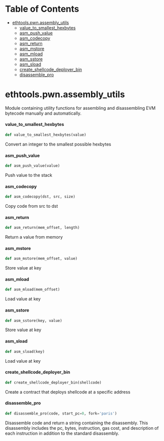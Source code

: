 # Table of Contents

* [ethtools.pwn.assembly\_utils](#ethtools.pwn.assembly_utils)
  * [value\_to\_smallest\_hexbytes](#ethtools.pwn.assembly_utils.value_to_smallest_hexbytes)
  * [asm\_push\_value](#ethtools.pwn.assembly_utils.asm_push_value)
  * [asm\_codecopy](#ethtools.pwn.assembly_utils.asm_codecopy)
  * [asm\_return](#ethtools.pwn.assembly_utils.asm_return)
  * [asm\_mstore](#ethtools.pwn.assembly_utils.asm_mstore)
  * [asm\_mload](#ethtools.pwn.assembly_utils.asm_mload)
  * [asm\_sstore](#ethtools.pwn.assembly_utils.asm_sstore)
  * [asm\_sload](#ethtools.pwn.assembly_utils.asm_sload)
  * [create\_shellcode\_deployer\_bin](#ethtools.pwn.assembly_utils.create_shellcode_deployer_bin)
  * [disassemble\_pro](#ethtools.pwn.assembly_utils.disassemble_pro)

<a id="ethtools.pwn.assembly_utils"></a>

# ethtools.pwn.assembly\_utils

Module containing utility functions for assembling and disassembling EVM bytecode manually
and automatically.

<a id="ethtools.pwn.assembly_utils.value_to_smallest_hexbytes"></a>

#### value\_to\_smallest\_hexbytes

```python
def value_to_smallest_hexbytes(value)
```

Convert an integer to the smallest possible hexbytes

<a id="ethtools.pwn.assembly_utils.asm_push_value"></a>

#### asm\_push\_value

```python
def asm_push_value(value)
```

Push value to the stack

<a id="ethtools.pwn.assembly_utils.asm_codecopy"></a>

#### asm\_codecopy

```python
def asm_codecopy(dst, src, size)
```

Copy code from src to dst

<a id="ethtools.pwn.assembly_utils.asm_return"></a>

#### asm\_return

```python
def asm_return(mem_offset, length)
```

Return a value from memory

<a id="ethtools.pwn.assembly_utils.asm_mstore"></a>

#### asm\_mstore

```python
def asm_mstore(mem_offset, value)
```

Store value at key

<a id="ethtools.pwn.assembly_utils.asm_mload"></a>

#### asm\_mload

```python
def asm_mload(mem_offset)
```

Load value at key

<a id="ethtools.pwn.assembly_utils.asm_sstore"></a>

#### asm\_sstore

```python
def asm_sstore(key, value)
```

Store value at key

<a id="ethtools.pwn.assembly_utils.asm_sload"></a>

#### asm\_sload

```python
def asm_sload(key)
```

Load value at key

<a id="ethtools.pwn.assembly_utils.create_shellcode_deployer_bin"></a>

#### create\_shellcode\_deployer\_bin

```python
def create_shellcode_deployer_bin(shellcode)
```

Create a contract that deploys shellcode at a specific address

<a id="ethtools.pwn.assembly_utils.disassemble_pro"></a>

#### disassemble\_pro

```python
def disassemble_pro(code, start_pc=0, fork='paris')
```

Disassemble code and return a string containing the disassembly. This disassembly includes the
pc, bytes, instruction, gas cost, and description of each instruction in addition to the
standard disassembly.

